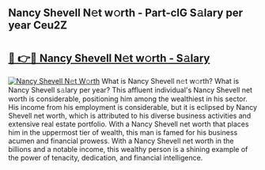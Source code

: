 ## Nancy Shevell N𝚎t w𝚘rth - Part-clG S𝚊lary per year Ceu2Z

# <h2><a href="http://gc4sldc.nevu.top/?p=Nancy+Shevell">🔗 👉🔴 Nancy Shevell N𝚎t w𝚘rth - S𝚊lary</a></h2>

[![Nancy Shevell N𝚎t W𝚘rth](https://i.imgur.com/Oavwk0R.jpeg)](http://gc4sldc.nevu.top/?p=Nancy+Shevell)
What is Nancy Shevell n𝚎t w𝚘rth? What is Nancy Shevell s𝚊lary per year?
This affluent individual's Nancy Shevell net worth is considerable, positioning him among the wealthiest in his sector. His income from his employment is considerable, but it is eclipsed by Nancy Shevell net worth, which is attributed to his diverse business activities and extensive real estate portfolio. With a Nancy Shevell net worth that places him in the uppermost tier of wealth, this man is famed for his business acumen and financial prowess. With a Nancy Shevell net worth in the billions and a notable income, this wealthy person is a shining example of the power of tenacity, dedication, and financial intelligence.
